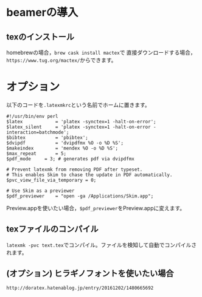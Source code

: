 # beamerの導入

## texのインストール

homebrewの場合，`brew cask install mactex`で
直接ダウンロードする場合，`https://www.tug.org/mactex/`からできます。

# オプション

以下のコードを`.latexmkrc`という名前でホームに置きます。

```
#!/usr/bin/env perl
$latex            = 'platex -synctex=1 -halt-on-error';
$latex_silent     = 'platex -synctex=1 -halt-on-error -interaction=batchmode';
$bibtex           = 'pbibtex';
$dvipdf           = 'dvipdfmx %O -o %D %S';
$makeindex        = 'mendex %O -o %D %S';
$max_repeat       = 5;
$pdf_mode	  = 3; # generates pdf via dvipdfmx

# Prevent latexmk from removing PDF after typeset.
# This enables Skim to chase the update in PDF automatically.
$pvc_view_file_via_temporary = 0;

# Use Skim as a previewer
$pdf_previewer    = "open -ga /Applications/Skim.app";
```

Preview.appを使いたい場合，`$pdf_previewer`をPreview.appに変えます。

## texファイルのコンパイル

`latexmk -pvc text.tex`でコンパイル。ファイルを検知して自動でコンパイルされます。

## (オプション) ヒラギノフォントを使いたい場合

`http://doratex.hatenablog.jp/entry/20161202/1480665692`
